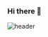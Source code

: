 ### Hi there 👋

![header](https://capsule-render.vercel.app/api?height=200&type=waving&color=0:9966CC,100:6FADCF&text=soomin&fontColor=FFFFFF&animation=fadeIn&fontSize=60&fontAlignY=35)

<!--
**soom4478/soom4478** is a ✨ _special_ ✨ repository because its `README.md` (this file) appears on your GitHub profile.

Here are some ideas to get you started:

- 🔭 I’m currently working on ...
- 🌱 I’m currently learning ...
- 👯 I’m looking to collaborate on ...
- 🤔 I’m looking for help with ...
- 💬 Ask me about ...
- 📫 How to reach me: ...
- 😄 Pronouns: ...
- ⚡ Fun fact: ...
-->
